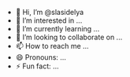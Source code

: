 - 👋 Hi, I’m @slasidelya
- 👀 I’m interested in ...
- 🌱 I’m currently learning ...
- 💞️ I’m looking to collaborate on ...
- 📫 How to reach me ...
- 😄 Pronouns: ...
- ⚡ Fun fact: ...

<!---
slasidelya/slasidelya is a ✨ special ✨ repository because its `README.md` (this file) appears on your GitHub profile.
You can click the Preview link to take a look at your changes.
--->

